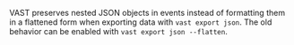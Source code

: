 VAST preserves nested JSON objects in events instead of formatting them in a
flattened form when exporting data with `vast export json`. The old behavior can
be enabled with `vast export json --flatten`.
